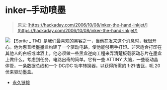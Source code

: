 # inker–手动喷墨

> 原文:[https://hackaday.com/2006/10/08/inker-the-hand-inkjet/](https://hackaday.com/2006/10/08/inker-the-hand-inkjet/)

![](../Images/c03b46e0fb78bbfeef3c64996b1eae50.png)
【Sprite _ TM】是我们最喜欢的黑客之一，当他[在](http://www.spritesmods.com/?art=inker)发来这个消息时，我很开心。他为惠普喷墨墨盒构建了一个驱动电路，使他能够用手打印。非常适合打印在其他人的白板或啤酒上。他必须做一些黑盒逆向工程来弄清楚板载驱动芯片在墨盒上做什么。考虑到任务，电路出奇的简单。它有一些 ATTINY 大脑，一些驱动晶体管，一条数据总线和一个 DC/DC 功率转换器，以获得所需的 ~~1.21 吉瓦~~，呃 20 伏来驱动墨盒。

*   [永久链接](http://www.spritesmods.com/?art=inker)